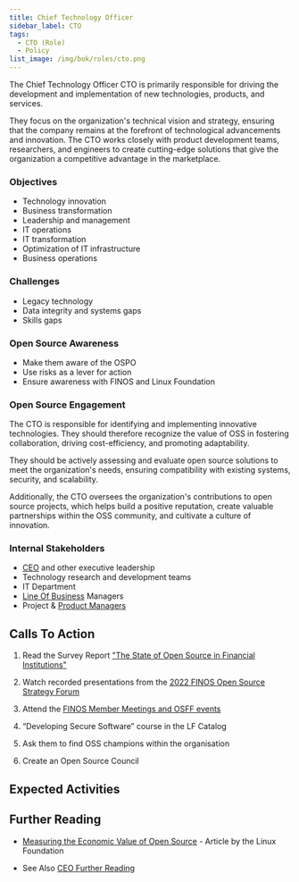 ```yaml
---
title: Chief Technology Officer
sidebar_label: CTO
tags: 
  - CTO (Role)
  - Policy
list_image: /img/bok/roles/cto.png
---
```


<BoxOut title="Chief Technology Officer" image="/img/bok/roles/cto.png">

The Chief Technology Officer CTO is primarily responsible for driving the development and implementation of new technologies, products, and services. 

They focus on the organization's technical vision and strategy, ensuring that the company remains at the forefront of technological advancements and innovation. The CTO works closely with product development teams, researchers, and engineers to create cutting-edge solutions that give the organization a competitive advantage in the marketplace.

### Objectives

- Technology innovation
- Business transformation 
- Leadership and management
- IT operations 
- IT transformation 
- Optimization of IT infrastructure
- Business operations 

### Challenges

- Legacy technology                   
- Data integrity and systems gaps
- Skills gaps

### Open Source Awareness

- Make them aware of the OSPO
- Use risks as a lever for action
- Ensure awareness with FINOS and Linux Foundation


### Open Source Engagement

The CTO is responsible for identifying and implementing innovative technologies.  They should therefore recognize the value of OSS in fostering collaboration, driving cost-efficiency, and promoting adaptability. 

They should be actively assessing and evaluate open source solutions to meet the organization's needs, ensuring compatibility with existing systems, security, and scalability.

Additionally, the CTO oversees the organization's contributions to open source projects, which helps build a positive reputation, create valuable partnerships within the OSS community, and cultivate a culture of innovation.

### Internal Stakeholders

- [CEO](CEO) and other executive leadership
- Technology research and development teams
- IT Department
- [Line Of Business](Line-of-Business) Managers
 - Project & [Product Managers](Product-Manager)

</BoxOut>

## Calls To Action

1. Read the Survey Report ["The State of Open Source in Financial Institutions"](https://www.finos.org/state-of-open-source-in-financial-services-2022)

2. Watch recorded presentations from the [2022 FINOS Open Source Strategy Forum](https://resources.finos.org/znglist/osff-new-york-2022/?c=cG9zdDo5OTA5MTk=)

3. Attend the [FINOS Member Meetings and OSFF events](https://www.finos.org/hosted-events)

4. “Developing Secure Software” course in the LF Catalog

5. Ask them to find OSS champions within the organisation

6. Create an Open Source Council


## Expected Activities

<BokTagList tag="CTO (Role)" filter="Activities" />

## Further Reading

- [Measuring the Economic Value of Open Source](https://project.linuxfoundation.org/hubfs/LF%20Research/Measuring%20the%20Economic%20Value%20of%20Open%20Source%20-%20Report.pdf?hsLang=en) - Article by the Linux Foundation

- See Also [CEO Further Reading](CEO#further-reading)
